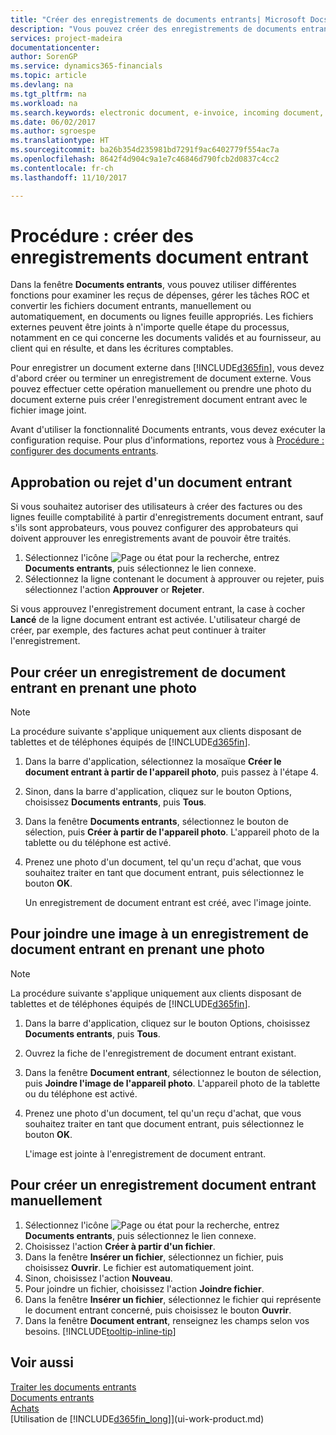 ```yaml
---
title: "Créer des enregistrements de documents entrants| Microsoft Docs"
description: "Vous pouvez créer des enregistrements de documents entrants, tels que des factures électroniques, et gérer des tâches OCR, du commerce électronique, et de l'échange de documents."
services: project-madeira
documentationcenter: 
author: SorenGP
ms.service: dynamics365-financials
ms.topic: article
ms.devlang: na
ms.tgt_pltfrm: na
ms.workload: na
ms.search.keywords: electronic document, e-invoice, incoming document, OCR, ecommerce, document exchange, import invoice
ms.date: 06/02/2017
ms.author: sgroespe
ms.translationtype: HT
ms.sourcegitcommit: ba26b354d235981bd7291f9ac6402779f554ac7a
ms.openlocfilehash: 8642f4d904c9a1e7c46846d790fcb2d0837c4cc2
ms.contentlocale: fr-ch
ms.lasthandoff: 11/10/2017

---
```

# <a name="how-to-create-incoming-document-records"></a>Procédure : créer des enregistrements document entrant
Dans la fenêtre **Documents entrants**, vous pouvez utiliser différentes fonctions pour examiner les reçus de dépenses, gérer les tâches ROC et convertir les fichiers document entrants, manuellement ou automatiquement, en documents ou lignes feuille appropriés. Les fichiers externes peuvent être joints à n'importe quelle étape du processus, notamment en ce qui concerne les documents validés et au fournisseur, au client qui en résulte, et dans les écritures comptables.

Pour enregistrer un document externe dans [!INCLUDE[d365fin](includes/d365fin_md.md)], vous devez d'abord créer ou terminer un enregistrement de document externe. Vous pouvez effectuer cette opération manuellement ou prendre une photo du document externe puis créer l'enregistrement document entrant avec le fichier image joint.

Avant d'utiliser la fonctionnalité Documents entrants, vous devez exécuter la configuration requise. Pour plus d'informations, reportez vous à [Procédure : configurer des documents entrants](across-how-setup-income-documents.md).

## <a name="to-approve-or-reject-an-incoming-document"></a>Approbation ou rejet d'un document entrant
Si vous souhaitez autoriser des utilisateurs à créer des factures ou des lignes feuille comptabilité à partir d'enregistrements document entrant, sauf s'ils sont approbateurs, vous pouvez configurer des approbateurs qui doivent approuver les enregistrements avant de pouvoir être traités.

1. Sélectionnez l'icône ![Page ou état pour la recherche](media/ui-search/search_small.png "Page ou état pour la recherche"), entrez **Documents entrants**, puis sélectionnez le lien connexe.
2. Sélectionnez la ligne contenant le document à approuver ou rejeter, puis sélectionnez l'action **Approuver** or **Rejeter**.

Si vous approuvez l'enregistrement document entrant, la case à cocher **Lancé** de la ligne document entrant est activée. L'utilisateur chargé de créer, par exemple, des factures achat peut continuer à traiter l'enregistrement.

## <a name="to-create-an-incoming-document-record-by-taking-a-photo"></a>Pour créer un enregistrement de document entrant en prenant une photo
> [!NOTE]  
>   La procédure suivante s'applique uniquement aux clients disposant de tablettes et de téléphones équipés de [!INCLUDE[d365fin](includes/d365fin_md.md)].

1. Dans la barre d'application, sélectionnez la mosaïque **Créer le document entrant à partir de l'appareil photo**, puis passez à l'étape 4.
2. Sinon, dans la barre d'application, cliquez sur le bouton Options, choisissez **Documents entrants**, puis **Tous**.
3. Dans la fenêtre **Documents entrants**, sélectionnez le bouton de sélection, puis **Créer à partir de l'appareil photo**. L'appareil photo de la tablette ou du téléphone est activé.
4. Prenez une photo d'un document, tel qu'un reçu d'achat, que vous souhaitez traiter en tant que document entrant, puis sélectionnez le bouton **OK**.

    Un enregistrement de document entrant est créé, avec l'image jointe.

## <a name="to-attach-an-image-to-an-incoming-document-record-by-taking-a-photo"></a>Pour joindre une image à un enregistrement de document entrant en prenant une photo
> [!NOTE]  
>   La procédure suivante s'applique uniquement aux clients disposant de tablettes et de téléphones équipés de [!INCLUDE[d365fin](includes/d365fin_md.md)].

1. Dans la barre d'application, cliquez sur le bouton Options, choisissez **Documents entrants**, puis **Tous**.
2. Ouvrez la fiche de l'enregistrement de document entrant existant.
3. Dans la fenêtre **Document entrant**, sélectionnez le bouton de sélection, puis **Joindre l'image de l'appareil photo**. L'appareil photo de la tablette ou du téléphone est activé.
4. Prenez une photo d'un document, tel qu'un reçu d'achat, que vous souhaitez traiter en tant que document entrant, puis sélectionnez le bouton **OK**.

    L'image est jointe à l'enregistrement de document entrant.

## <a name="to-create-an-incoming-document-record-manually"></a>Pour créer un enregistrement document entrant manuellement
1. Sélectionnez l'icône ![Page ou état pour la recherche](media/ui-search/search_small.png "Page ou état pour la recherche"), entrez **Documents entrants**, puis sélectionnez le lien connexe.
2. Choisissez l'action **Créer à partir d'un fichier**.  
3. Dans la fenêtre **Insérer un fichier**, sélectionnez un fichier, puis choisissez **Ouvrir**. Le fichier est automatiquement joint.
4. Sinon, choisissez l'action **Nouveau**.
5. Pour joindre un fichier, choisissez l'action **Joindre fichier**.
6. Dans la fenêtre **Insérer un fichier**, sélectionnez le fichier qui représente le document entrant concerné, puis choisissez le bouton **Ouvrir**.
7. Dans la fenêtre **Document entrant**, renseignez les champs selon vos besoins. [!INCLUDE[tooltip-inline-tip](includes/tooltip-inline-tip_md.md)]

## <a name="see-also"></a>Voir aussi
[Traiter les documents entrants](across-process-income-documents.md)  
[Documents entrants](across-income-documents.md)  
[Achats](purchasing-manage-purchasing.md)  
[Utilisation de [!INCLUDE[d365fin_long](includes/d365fin_long_md.md)]](ui-work-product.md)

